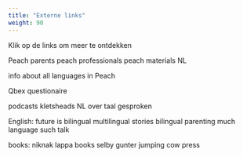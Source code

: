 ```yaml
---
title: "Externe links"
weight: 90
---
```

Klik op de links om meer te ontdekken

Peach parents
peach professionals
peach materials NL

info about all languages in Peach

Qbex questionaire

podcasts
kletsheads NL
over taal gesproken

English:
future is bilingual
multilingual stories
bilingual parenting
much language such talk

books: 
niknak
lappa books
selby gunter
jumping cow press

